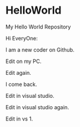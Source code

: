 # HelloWorld
My Hello World Repository


Hi EveryOne:

I am a new coder on Github.

Edit on my PC.

Edit again.

I come back.

Edit in visual studio.

Edit in visual studio again.

Edit in vs 1.